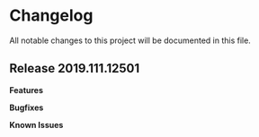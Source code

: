 # Changelog

All notable changes to this project will be documented in this file.

## Release 2019.111.12501

**Features**

**Bugfixes**

**Known Issues**
